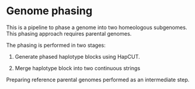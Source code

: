 # Genome phasing
This is a pipeline to phase a genome into two homeologous subgenomes. This phasing approach requires parental genomes.

The phasing is performed in two stages:

1) Generate phased haplotype blocks using HapCUT.

2) Merge haplotype block into two continuous strings


Preparing reference parental genomes performed as an intermediate step. 

